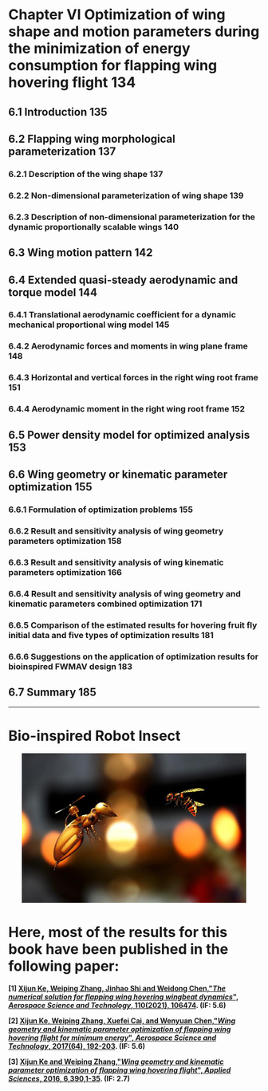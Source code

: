 ﻿# Chapter VI Optimization of wing shape and motion parameters during the minimization of energy consumption for flapping wing hovering flight	134

## 6.1 Introduction																135

## 6.2 Flapping wing morphological parameterization												137

### 6.2.1 Description of the wing shape														137

### 6.2.2 Non-dimensional parameterization of wing shape											139

### 6.2.3 Description of non-dimensional parameterization for the dynamic proportionally scalable wings						140

## 6.3 Wing motion pattern															142

## 6.4 Extended quasi-steady aerodynamic and torque model											144

### 6.4.1 Translational aerodynamic coefficient for a dynamic mechanical proportional wing model						145

### 6.4.2 Aerodynamic forces and moments in wing plane frame											148

### 6.4.3 Horizontal and vertical forces in the right wing root frame										151

### 6.4.4 Aerodynamic moment in the right wing root frame											152

## 6.5 Power density model for optimized analysis												153

## 6.6 Wing geometry or kinematic parameter optimization											155

### 6.6.1 Formulation of optimization problems													155

### 6.6.2 Result and sensitivity analysis of wing geometry parameters optimization								158

### 6.6.3 Result and sensitivity analysis of wing kinematic parameters optimization								166

### 6.6.4 Result and sensitivity analysis of wing geometry and kinematic parameters combined optimization					171

### 6.6.5 Comparison of the estimated results for hovering fruit fly initial data and five types of optimization results			181

### 6.6.6 Suggestions on the application of optimization results for bioinspired FWMAV design	   						183

## 6.7 Summary																	185
---------------------------------------------------------------------------------------------------------   
 
# Bio-inspired Robot Insect
<div align=center>
<img src="https://github.com/xijunke/Conceptual-design-and-application-of-insect-bioinspired-FWMAV/blob/master/pic_of_book/robot_insect.png" width="450" height="300"/>
</div>
 
# Here, most of the results for this book have been published in the following paper:

**[1] [Xijun Ke, Weiping Zhang, Jinhao Shi and Weidong Chen,"*The numerical solution for flapping wing hovering wingbeat dynamics*", ***Aerospace Science and Technology***, 110(2021), 106474](https://doi.org/10.1016/j.ast.2020.106474). (IF: 5.6)**

**[2] [Xijun Ke, Weiping Zhang, Xuefei Cai, and Wenyuan Chen,"*Wing geometry and kinematic parameter optimization of flapping wing hovering flight for minimum energy*", ***Aerospace Science and Technology***, 2017(64), 192-203](https://doi.org/10.1016/j.ast.2017.01.019). (IF: 5.6)**

**[3] [Xijun Ke and Weiping Zhang,"*Wing geometry and kinematic parameter optimization of flapping wing hovering flight*", ***Applied Sciences***, 2016, 6,390,1-35](https://doi.org/10.3390/app6120390). (IF: 2.7)**